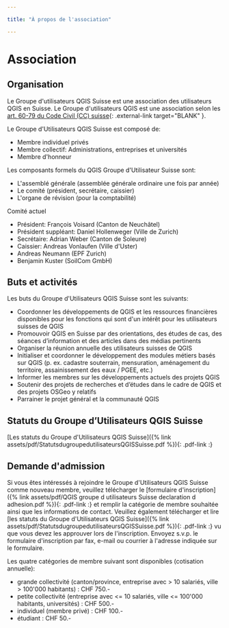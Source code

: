 ```yaml
---

title: "À propos de l'association"

---
```


# Association

## Organisation

Le Groupe d'utilisateurs QGIS Suisse est une association des utilisateurs QGIS en
Suisse. Le Groupe d'utilisateurs QGIS est une association selon les
[art. 60-79 du Code Civil (CC) suisse](https://www.fedlex.admin.ch/eli/cc/24/233_245_233/de#book_1/tit_2/chap_2){: .external-link target="BLANK" }.

Le Groupe d'Utilisateurs QGIS Suisse est composé de:

* Membre individuel privés
* Membre collectif: Administrations, entreprises et universités
* Membre d'honneur

Les composants formels du QGIS Groupe d'Utilisateur Suisse sont:

* L'assemblé générale (assemblée générale ordinaire une fois par année)
* Le comité (président, secrétaire, caissier)
* L'organe de révision (pour la comptabilité) 

Comité actuel

* Président: François Voisard (Canton de Neuchâtel)
* Président suppléant: Daniel Hollenweger (Ville de Zurich)
* Secrétaire: Adrian Weber (Canton de Soleure)
* Caissier: Andreas Vonlaufen (Ville d'Uster)
* Andreas Neumann (EPF Zurich)
* Benjamin Kuster (SoilCom GmbH)

## Buts et activités

Les buts du Groupe d'Utilisateurs QGIS Suisse sont les suivants:

* Coordonner les développements de QGIS et les ressources financières disponibles pour les fonctions qui sont d'un intérêt pour les utilisateurs suisses de QGIS
* Promouvoir QGIS en Suisse par des orientations, des études de cas, des séances d’information et des articles dans des médias pertinents
* Organiser la réunion annuelle des utilisateurs suisses de QGIS
* Initialiser et coordonner le développement des modules métiers basés sur QGIS (p. ex. cadastre souterrain, mensuration, aménagement du territoire, assainissement des eaux / PGEE, etc.)
* Informer les membres sur les développements actuels des projets QGIS
* Soutenir des projets de recherches et d’études dans le cadre de QGIS et des projets OSGeo y relatifs
* Parrainer le projet général et la communauté QGIS

## Statuts du Groupe d’Utilisateurs QGIS Suisse 

[Les statuts du Groupe d'Utilisateurs QGIS Suisse]({% link assets/pdf/StatutsdugroupedutilisateursQGISSuisse.pdf %}){: .pdf-link :}

## Demande d'admission 

Si vous êtes intéressés à rejoindre le Groupe d'Utilisateurs QGIS Suisse comme
nouveau membre, veuillez télécharger le
[formulaire d'inscription]({% link assets/pdf/QGIS groupe d utilisateurs Suisse declaration d adhesion.pdf %}){: .pdf-link :} et remplir la
catégorie de membre souhaitée ainsi que les informations de contact. Veuillez
également télécharger et lire
[les statuts du Groupe d'Utilisateurs QGIS Suisse]({% link assets/pdf/StatutsdugroupedutilisateursQGISSuisse.pdf %}){: .pdf-link :}
vu que vous devez les approuver lors de l'inscription. Envoyez s.v.p. le
formulaire d'inscription par fax, e-mail ou courrier à l'adresse indiquée sur le
formulaire.

Les quatre catégories de membre suivant sont disponibles (cotisation annuelle):

* grande collectivité (canton/province, entreprise avec > 10 salariés, ville > 100'000 habitants) : CHF 750.-
* petite collectivité (entreprise avec <= 10 salariés, ville <= 100'000 habitants, universités) : CHF 500.-
* individuel (membre privé) : CHF 100.-
* étudiant : CHF 50.-
